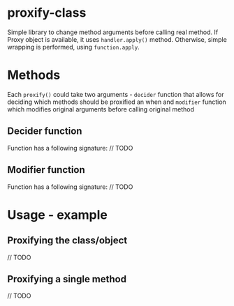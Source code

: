# proxify-class
Simple library to change method arguments before calling real method.
If Proxy object is available, it uses `handler.apply()` method. Otherwise, simple wrapping is performed, using `function.apply`.

# Methods
Each `proxify()` could take two arguments - `decider` function that allows for deciding which methods should be proxified an when and `modifier` function which modifies original arguments before calling original method

## Decider function
Function has a following signature: // TODO

## Modifier function
Function has a following signature: // TODO

# Usage - example

## Proxifying the class/object
// TODO

## Proxifying a single method
// TODO
